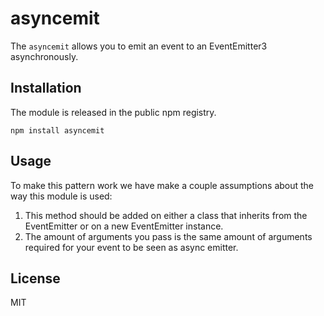 # asyncemit

The `asyncemit` allows you to emit an event to an EventEmitter3 asynchronously.

## Installation

The module is released in the public npm registry.

```
npm install asyncemit
```

## Usage

To make this pattern work we have make a couple assumptions about the way this
module is used:

1. This method should be added on either a class that inherits from the
   EventEmitter or on a new EventEmitter instance.
2. The amount of arguments you pass is the same amount of arguments required for
   your event to be seen as async emitter.

## License

MIT

